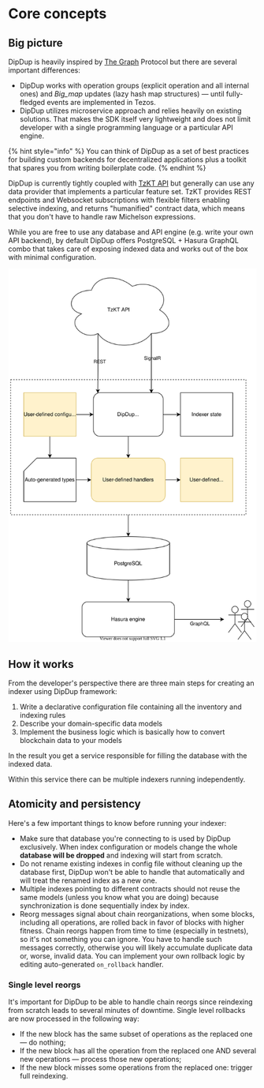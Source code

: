 # Core concepts

## Big picture

DipDup is heavily inspired by [The Graph](https://thegraph.com/) Protocol but there are several important differences:

* DipDup works with operation groups \(explicit operation and all internal ones\) and _Big\_map_ updates \(lazy hash map structures\) — until fully-fledged events are implemented in Tezos.
* DipDup utilizes microservice approach and relies heavily on existing solutions. That makes the SDK itself very lightweight and does not limit developer with a single programming language or a particular API engine.

{% hint style="info" %}
You can think of DipDup as a set of best practices for building custom backends for decentralized applications plus a toolkit that spares you from writing boilerplate code.
{% endhint %}

DipDup is currently tightly coupled with [TzKT API](http://api.tzkt.io/) but generally can use any data provider that implements a particular feature set. TzKT provides REST endpoints and Websocket subscriptions with flexible filters enabling selective indexing, and returns "humanified" contract data, which means that you don't have to handle raw Michelson expressions.

While you are free to use any database and API engine \(e.g. write your own API backend\), by default DipDup offers PostgreSQL + Hasura GraphQL combo that takes care of exposing indexed data and works out of the box with minimal configuration.

![Default DipDup setup and data flow](.gitbook/assets/dipdup.svg)

## How it works

From the developer's perspective there are three main steps for creating an indexer using DipDup framework:

1. Write a declarative configuration file containing all the inventory and indexing rules
2. Describe your domain-specific data models
3. Implement the business logic which is basically how to convert blockchain data to your models

In the result you get a service responsible for filling the database with the indexed data.

Within this service there can be multiple indexers running independently.

## Atomicity and persistency

Here's a few important things to know before running your indexer:

* Make sure that database you're connecting to is used by DipDup exclusively. When index configuration or models change the whole **database will be dropped** and indexing will start from scratch.
* Do not rename existing indexes in config file without cleaning up the database first, DipDup won't be able to handle that automatically and will treat the renamed index as a new one.
* Multiple indexes pointing to different contracts should not reuse the same models \(unless you know what you are doing\) because synchronization is done sequentially index by index.
* Reorg messages signal about chain reorganizations, when some blocks, including all operations, are rolled back in favor of blocks with higher fitness. Chain reorgs happen from time to time \(especially in testnets\), so it's not something you can ignore. You have to handle such messages correctly, otherwise you will likely accumulate duplicate data or, worse, invalid data. You can implement your own rollback logic by editing auto-generated `on_rollback` handler.

### Single level reorgs

It's important for DipDup to be able to handle chain reorgs since reindexing from scratch leads to several minutes of downtime. Single level rollbacks are now processed in the following way:

* If the new block has the same subset of operations as the replaced one — do nothing;
* If the new block has all the operation from the replaced one AND several new operations — process those new operations;
* If the new block misses some operations from the replaced one: trigger full reindexing.

